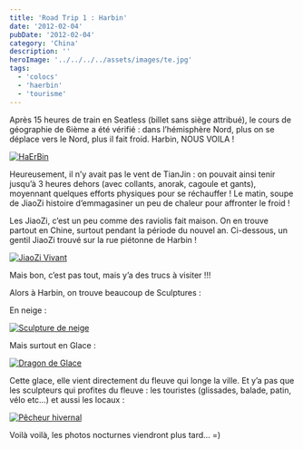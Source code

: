 ```yaml
---
title: 'Road Trip 1 : Harbin'
date: '2012-02-04'
pubDate: '2012-02-04'
category: 'China'
description: ''
heroImage: '../../../../assets/images/te.jpg'
tags:
  - 'colocs'
  - 'haerbin'
  - 'tourisme'
---
```


Après 15 heures de train en Seatless (billet sans siège attribué), le cours de géographie de 6ième a été vérifié : dans l’hémisphère Nord, plus on se déplace vers le Nord, plus il fait froid. Harbin, NOUS VOILA !

[![HaErBin](http://malparty.fr/wp-content/uploads/2013/05/P1131394.jpg)](http://malparty.fr/wp-content/uploads/2013/05/P1131394.jpg)

Heureusement, il n’y avait pas le vent de TianJin : on pouvait ainsi tenir jusqu’à 3 heures dehors (avec collants, anorak, cagoule et gants), moyennant quelques efforts physiques pour se réchauffer ! Le matin, soupe de JiaoZi histoire d’emmagasiner un peu de chaleur pour affronter le froid !

Les JiaoZi, c’est un peu comme des raviolis fait maison. On en trouve partout en Chine, surtout pendant la période du nouvel an. Ci-dessous, un gentil JiaoZi trouvé sur la rue piétonne de Harbin !

[![JiaoZi Vivant](http://malparty.fr/wp-content/uploads/2013/05/P1131387.jpg)](http://malparty.fr/wp-content/uploads/2013/05/P1131387.jpg)

Mais bon, c’est pas tout, mais y’a des trucs à visiter !!!

Alors à Harbin, on trouve beaucoup de Sculptures :

En neige :

[![Sculpture de neige](http://malparty.fr/wp-content/uploads/2013/05/P1131476.jpg)](http://malparty.fr/wp-content/uploads/2013/05/P1131476.jpg)

Mais surtout en Glace :

[![Dragon de Glace](http://malparty.fr/wp-content/uploads/2013/05/P1131391.jpg)](http://malparty.fr/wp-content/uploads/2013/05/P1131391.jpg)

Cette glace, elle vient directement du fleuve qui longe la ville. Et y’a pas que les sculpteurs qui profites du fleuve : les touristes (glissades, balade, patin, vélo etc…) et aussi les locaux :

[![Pêcheur hivernal](http://malparty.fr/wp-content/uploads/2013/05/P1131491.jpg)](http://malparty.fr/wp-content/uploads/2013/05/P1131491.jpg)

Voilà voilà, les photos nocturnes viendront plus tard… =)
